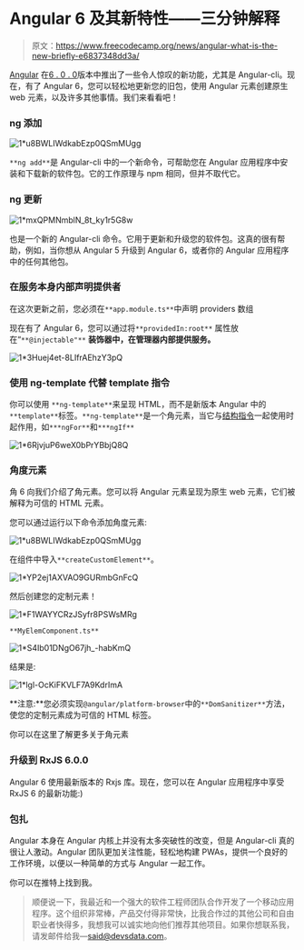 # Angular 6 及其新特性——三分钟解释

> 原文：<https://www.freecodecamp.org/news/angular-what-is-the-new-briefly-e6837348dd3a/>

[Angular](https://angular.io) 在[6 . 0 . 0](https://angular.io/)版本中推出了一些令人惊叹的新功能，尤其是 Angular-cli。现在，有了 Angular 6，您可以轻松地更新您的旧包，使用 Angular 元素创建原生 web 元素，以及许多其他事情。我们来看看吧！

### ng 添加

![1*u8BWLIWdkabEzp0QSmMUgg](img/4979cdb099579aebe03a3afef18c60ab.png)

`**ng add**`是 Angular-cli 中的一个新命令，可帮助您在 Angular 应用程序中安装和下载新的软件包。它的工作原理与 npm 相同，但并不取代它。

### ng 更新

![1*mxQPMNmblN_8t_ky1r5G8w](img/a62c47e30a10ec70209aec690068d285.png)

也是一个新的 Angular-cli 命令。它用于更新和升级您的软件包。这真的很有帮助，例如，当你想从 Angular 5 升级到 Angular 6，或者你的 Angular 应用程序中的任何其他包。

### 在服务本身内部声明提供者

在这次更新之前，您必须在`**app.module.ts**`中声明 providers 数组

现在有了 Angular 6，您可以通过将`**providedIn:root**` 属性放在“`**@injectable"**` **装饰器中，在管理器内部提供服务。**

![1*3Huej4et-8LIfrAEhzY3pQ](img/2c25385e68c0e3c8d6569e2a1c4a5850.png)

### 使用 ng-template 代替 template 指令

你可以使用 `**ng-template**`来呈现 HTML，而不是新版本 Angular 中的`**template**`标签。`**ng-template**`是一个角元素，当它与[结构指令](https://angular.io/guide/structural-directives)一起使用时起作用，如`***ngFor**`和`***ngIf**`

![1*6RjvjuP6weX0bPrYBbjQ8Q](img/e472a584cf9852c8bdfd656ecc9ab9a5.png)

### 角度元素

角 6 向我们介绍了角元素。您可以将 Angular 元素呈现为原生 web 元素，它们被解释为可信的 HTML 元素。

您可以通过运行以下命令添加角度元素:

![1*u8BWLIWdkabEzp0QSmMUgg](img/4979cdb099579aebe03a3afef18c60ab.png)

在组件中导入`**createCustomElement**`。

![1*YP2ej1AXVAO9GURmbGnFcQ](img/ebc09560d1b52e789a315b93a9c68e81.png)

然后创建您的定制元素！

![1*F1WAYYCRzJSyfr8PSWsMRg](img/c8cb5a3273a3dcd8e978eb3934eb13de.png)

`**MyElemComponent.ts**`

![1*S4Ib01DNgO67jh_-habKmQ](img/f93d850bad1d908b9e2ca0242dac5413.png)

结果是:

![1*lgl-OcKiFKVLF7A9KdrImA](img/57563f5b730620d9b64d74cd5950ea37.png)

**注意:**您必须实现`@angular/platform-browser`中的`**DomSanitizer**`方法，使您的定制元素成为可信的 HTML 标签。

你可以在这里了解更多关于角元素

### 升级到 RxJS 6.0.0

Angular 6 使用最新版本的 Rxjs 库。现在，您可以在 Angular 应用程序中享受 RxJS 6 的最新功能:)

### 包扎

Angular 本身在 Angular 内核上并没有太多突破性的改变，但是 Angular-cli 真的很让人激动。Angular 团队更加关注性能，轻松地构建 PWAs，提供一个良好的工作环境，以便以一种简单的方式与 Angular 一起工作。

你可以在推特上找到我。

> 顺便说一下，我最近和一个强大的软件工程师团队合作开发了一个移动应用程序。这个组织非常棒，产品交付得非常快，比我合作过的其他公司和自由职业者快得多，我想我可以诚实地向他们推荐其他项目。如果你想联系我，请发邮件给我—[said@devsdata.com](mailto:said@devsdata.com)。